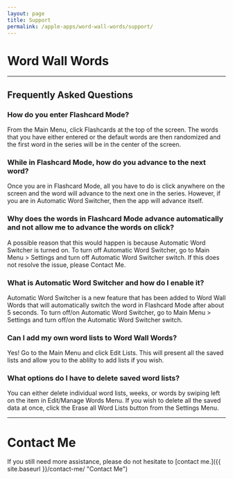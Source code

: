 ```yaml
---
layout: page
title: Support
permalink: /apple-apps/word-wall-words/support/
---
```


# Word Wall Words

-----------------

## Frequently Asked Questions

### How do you enter Flashcard Mode?

From the Main Menu, click Flashcards at the top of the screen. The words that you have either entered or the default words are then randomized and the first word in the series will be in the center of the screen.

### While in Flashcard Mode, how do you advance to the next word?

Once you are in Flashcard Mode, all you have to do is click anywhere on the screen and the word will advance to the next one in the series. However, if you are in Automatic Word Switcher, then the app will advance itself.

### Why does the words in Flashcard Mode advance automatically and not allow me to advance the words on click?

A possible reason that this would happen is because Automatic Word Switcher is turned on. To turn off Automatic Word Switcher, go to Main Menu > Settings and turn off Automatic Word Switcher switch. If this does not resolve the issue, please Contact Me.

### What is Automatic Word Switcher and how do I enable it?

Automatic Word Switcher is a new feature that has been added to Word Wall Words that will automatically switch the word in Flashcard Mode after about 5 seconds. To turn off/on Automatic Word Switcher, go to Main Menu > Settings and turn off/on the Automatic Word Switcher switch.

### Can I add my own word lists to Word Wall Words?

Yes! Go to the Main Menu and click Edit Lists. This will present all the saved lists and allow you to the ablilty to add lists if you wish.

### What options do I have to delete saved word lists?

You can either delete individual word lists, weeks, or words by swiping left on the item in Edit/Manage Words Menu. If you wish to delete all the saved data at once, click the Erase all Word Lists button from the Settings Menu.

-----------------

# Contact Me

If you still need more assistance, please do not hesitate to [contact me.]({{ site.baseurl }}/contact-me/ "Contact Me")
